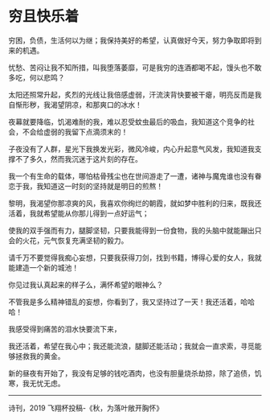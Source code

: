 穷且快乐着
================================================

穷困，负债，生活何以为继；我保持美好的希望，认真做好今天，努力争取即将到来的机遇。

忧愁、苦闷让我不知所措，叫我堕落萎靡，可是我穷的连酒都喝不起，馒头也不敢多吃，何以悲鸣？

太阳还照常升起，炙烈的光线让我倍感虚弱，汗流浃背快要被干瘪，明亮反而是我自惭形秽，我渴望阴凉，和那爽口的冰水！

夜幕就要降临，饥渴难耐的我，难以忍受蚊虫最后的吸血，我知道这个竞争的社会，不会给虚弱的我留下点滴须末的！

子夜没有了人群，星光下我换发光彩，微风冷峻，内心升起意气风发，我知道我支撑不了多久，然而我沉迷于这片刻的存在。

我一个有生命的载体，哪怕枯骨残尘也在世间游走了一遭，诸神与魔鬼谁也没有眷恋于我，我知道这一时刻的坚持就是明日的煎熬！

黎明，我渴望你那凉爽的风，我喜欢你绚烂的朝霞，就如梦中胜利的归来，既我还活着，我就希望能从你那儿得到一点好运气；

使我的双手强而有力，腿脚坚韧，只要我能得到一份食物，我的头脑中就能蹦出只会的火花，元气恢复充满坚韧的毅力。

请千万不要觉得我痴心妄想，只要我获得刀剑，找到书籍，博得心爱的女人，我就能建造一个新的城池！

你见过我认真起来的样子么，满怀希望的眼神么？

不管我是多么精神错乱的妄想，你看到了，我又坚持过了一天！我还活着，哈哈哈！

我感受得到痛苦的泪水快要流下来，

我还活着，希望在我心中；我还能流浪，腿脚还能活动；我就会一直求索，寻觅能够拯救我的黄金。

新的昼夜有开始了，我没有足够的钱吃酒肉，也没有胆量烧杀劫掠，除了追债，饥寒，我无忧无虑。



-----------------------------------------------------------------------------------------------

诗刊，2019 飞翔杯投稿-《秋，为落叶敞开胸怀》 



